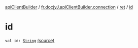 [apiClientBuilder](../../index.md) / [fr.docjyJ.apiClientBuilder.connection](../index.md) / [ret](index.md) / [id](./id.md)

# id

`val id: `[`String`](https://kotlinlang.org/api/latest/jvm/stdlib/kotlin/-string/index.html) [(source)](https://github.com/docjyj/apiClientBuilder/tree/master/src/main/kotlin/fr/docjyJ/apiClientBuilder/connection/TestRequest.kt#L29)